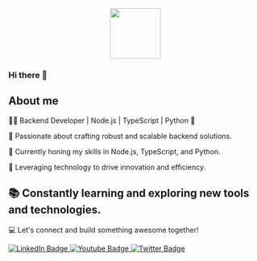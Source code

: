 <div id="header" align="center">
  <img src="https://media.giphy.com/media/M9gbBd9nbDrOTu1Mqx/giphy.gif" width="100"/>
</div>

### Hi there 👋

**About me**
---
👨‍💻 Backend Developer | Node.js | TypeScript | Python 🐍

🌟 Passionate about crafting robust and scalable backend solutions.

💼 Currently honing my skills in Node.js, TypeScript, and Python.

🚀 Leveraging technology to drive innovation and efficiency.

📚 Constantly learning and exploring new tools and technologies.
---
💻 Let's connect and build something awesome together!
<div id="badges">
  <a href="www.linkedin.com/in/longinus615667270">
    <img src="https://img.shields.io/badge/LinkedIn-blue?style=for-the-badge&logo=linkedin&logoColor=white" alt="LinkedIn Badge"/>
  </a>
  <a href="your-youtube-URL">
    <img src="https://img.shields.io/badge/YouTube-red?style=for-the-badge&logo=youtube&logoColor=white" alt="Youtube Badge"/
  </a>
  <a href="www.x.com/longi444">
    <img src="https://img.shields.io/badge/Twitter-blue?style=for-the-badge&logo=twitter&logoColor=white" alt="Twitter Badge"/>
  </a>
  
</div>

<img src="https://komarev.com/ghpvc/?username=your-Longinus44&style=flat-square&color=blue" alt=""/>


<!--
**Longinus44/Longinus44** is a ✨ _special_ ✨ repository because its `README.md` (this file) appears on your GitHub profile.

Here are some ideas to get you started:

- 🔭 I’m currently working on ...
- 🌱 I’m currently learning ...
- 👯 I’m looking to collaborate on ...
- 🤔 I’m looking for help with ...
- 💬 Ask me about ...
- 📫 How to reach me: ...
- 😄 Pronouns: ...
- ⚡ Fun fact: ...
-->
